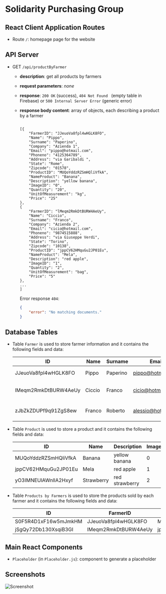 # Solidarity Purchasing Group

## React Client Application Routes

- Route `/`: homepage page for the website

## API Server

- GET `/api/productByFarmer`
  - **description**: get all products by farmers
  
  - **request parameters**: *none*
  
  - **response**: `200 OK` (success), `404 Not Found ` (empty table in Firebase) or `500 Internal Server Error` (generic error)
  
  - **response body content**: array of objects, each describing a product by a farmer
    
    ```json5
    
    [{
        "FarmerID": "JJeuoVa8fpl4wHGLK8FO",
        "Name": "Pippo",
        "Surname": "Paperino",
        "Company": "Azienda 1",
        "Email": "pippo@hotmail.com",
        "Phoneno": "4125364789",
        "Address": "via Garibaldi ",
        "State": "Rome",
        "Zipcode": "01578",
        "ProductID": "MUQoYddzRZSmHQliVfkA",
        "NameProduct": "Banana",
        "Description": "yellow banana",
        "ImageID": "0",
        "Quantity": "20",
        "UnitOfMeasurement": "kg",
        "Price": "25"
    },
    {
        "FarmerID": "lMeqm2RmkDtBURW4AeUy",
        "Name": "Ciccio",
        "Surname": "Franco",
        "Company": "Azienda 2",
        "Email": "cicio@hotmail.com",
        "Phoneno": "9874515888",
        "Address": "via Giuseppe Verdi",
        "State": "Torino",
        "Zipcode": "10138",
        "ProductID": "jppCV62HMquGu2JP01Eu",
        "NameProduct": "Mela",
        "Description": "red apple",
        "ImageID": "1",
        "Quantity": "2",
        "UnitOfMeasurement": "bag",
        "Price": "5"
    },
    ...
    ]
    ```
    
    Error response `404`:
    
    ```json
    {
        "error": "No matching documents."
    }
    ```
## Database Tables
- Table `Farmer` is used to store farmer information and it contains the following fields and data:

   | ID                   | Name   | Surname  | Email              | Phoneno    | Address                | State   | Zipcode |
   | -------------------- | ------ | -------- | ------------------ | ---------- | ---------------------- | ------- | ------- |
   | JJeuoVa8fpl4wHGLK8FO | Pippo  | Paperino | pippo@hotmail.com  | 4125364789 | via Garibaldi          | Rome    | 01578   |
   | lMeqm2RmkDtBURW4AeUy | Ciccio | Franco   | cicio@hotmail.com  | 9874515888 | via Giuseppe Verdi     | Torino  | 10138   |
   | zJbZkZDUPf9q91ZgS8ew | Franco | Roberto  | alessio@hotmail.it | 3400987654 | via Cristoforo Colombo | Cirella | 87023   |

-  Table `Product` is used to store a product and it contains the following fields and data:
   
   | ID                   | Name       | Description    | ImageID |
   | -------------------- | ---------- | -------------- | ------- |
   | MUQoYddzRZSmHQliVfkA | Banana     | yellow banana  | 0       |
   | jppCV62HMquGu2JP01Eu | Mela       | red apple      | 1       |
   | yO3IMNEUlAWnllA2Hxyf | Strawberry | red strawberry | 2       |
   
-  Table `Products by Farmers` is used to store the products sold by each farmer and it contains the following fields and data:
   
   | ID                   | FarmerID             | ProductID            | Quantity | Unitofmeasurement | Price |
   | -------------------- | -------------------- | -------------------- | -------- | ----------------- | ----- |
   | S0F5R4D1xF16w5mJmkHM | JJeuoVa8fpl4wHGLK8FO | MUQoYddzRZSmHQliVfkA | 20       | kg                | 25    |
   | jSgQy72Db130XsqiB3GI | lMeqm2RmkDtBURW4AeUy | jppCV62HMquGu2JP01Eu | 2        | bag               | 5     |


## Main React Components

- `Placeholder` (in `Placeholder.js`): component to generate a placeholder

## Screenshots

![Screenshot](./img/screenshot1.PNG)
